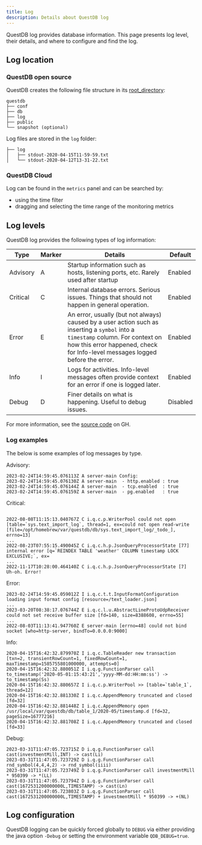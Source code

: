 ```yaml
---
title: Log
description: Details about QuestDB log
---
```


QuestDB log provides database information. This page presents log level, their
details, and where to configure and find the log.

## Log location

### QuestDB open source

QuestDB creates the following file structure in its
[root_directory](/docs/concept/root-directory-structure/):

```filestructure
questdb
├── conf
├── db
├── log
├── public
└── snapshot (optional)
```

Log files are stored in the `log` folder:

```filestructure
├── log
│   ├── stdout-2020-04-15T11-59-59.txt
│   └── stdout-2020-04-12T13-31-22.txt
```

### QuestDB Cloud

Log can be found in the `metrics` panel and can be searched by:

- using the time filter
- dragging and selecting the time range of the monitoring metrics

## Log levels

QuestDB log provides the following types of log information:

| Type     | Marker | Details                                                                                                                                                                                                           | Default  |
| -------- | ------ | ----------------------------------------------------------------------------------------------------------------------------------------------------------------------------------------------------------------- | -------- |
| Advisory | A      | Startup information such as hosts, listening ports, etc. Rarely used after startup                                                                                                                                | Enabled  |
| Critical | C      | Internal database errors. Serious issues. Things that should not happen in general operation.                                                                                                                     | Enabled  |
| Error    | E      | An error, usually (but not always) caused by a user action such as inserting a `symbol` into a `timestamp` column. For context on how this error happened, check for Info-level messages logged before the error. | Enabled  |
| Info     | I      | Logs for activities. Info-level messages often provide context for an error if one is logged later.                                                                                                               | Enabled  |
| Debug    | D      | Finer details on what is happening. Useful to debug issues.                                                                                                                                                       | Disabled |

For more information, see the
[source code](https://github.com/questdb/questdb/blob/master/core/src/main/java/io/questdb/log/LogLevel.java)
on GH.

### Log examples

The below is some examples of log messages by type.

Advisory:

```
2023-02-24T14:59:45.076113Z A server-main Config:
2023-02-24T14:59:45.076130Z A server-main  - http.enabled : true
2023-02-24T14:59:45.076144Z A server-main  - tcp.enabled  : true
2023-02-24T14:59:45.076159Z A server-main  - pg.enabled   : true
```

Critical:

```

2022-08-08T11:15:13.040767Z C i.q.c.p.WriterPool could not open [table=`sys.text_import_log`, thread=1, ex=could not open read-write [file=/opt/homebrew/var/questdb/db/sys.text_import_log/_todo_], errno=13]
...
2022-08-23T07:55:15.490045Z C i.q.c.h.p.JsonQueryProcessorState [77] internal error [q=`REINDEX TABLE 'weather' COLUMN timestamp LOCK EXCLUSIVE;`, ex=
...
2022-11-17T10:28:00.464140Z C i.q.c.h.p.JsonQueryProcessorState [7] Uh-oh. Error!
```

Error:

```
2023-02-24T14:59:45.059012Z I i.q.c.t.t.InputFormatConfiguration loading input format config [resource=/text_loader.json]
...
2023-03-20T08:38:17.076744Z E i.q.c.l.u.AbstractLineProtoUdpReceiver could not set receive buffer size [fd=140, size=8388608, errno=55]
...
2022-08-03T11:13:41.947760Z E server-main [errno=48] could not bind socket [who=http-server, bindTo=0.0.0.0:9000]
```

Info:

```
2020-04-15T16:42:32.879970Z I i.q.c.TableReader new transaction [txn=2, transientRowCount=1, fixedRowCount=1, maxTimestamp=1585755801000000, attempts=0]
2020-04-15T16:42:32.880051Z I i.q.g.FunctionParser call to_timestamp('2020-05-01:15:43:21','yyyy-MM-dd:HH:mm:ss') -> to_timestamp(Ss)
2020-04-15T16:42:32.880657Z I i.q.c.p.WriterPool >> [table=`table_1`, thread=12]
2020-04-15T16:42:32.881330Z I i.q.c.AppendMemory truncated and closed [fd=32]
2020-04-15T16:42:32.881448Z I i.q.c.AppendMemory open /usr/local/var/questdb/db/table_1/2020-05/timestamp.d [fd=32, pageSize=16777216]
2020-04-15T16:42:32.881708Z I i.q.c.AppendMemory truncated and closed [fd=33]
```

Debug:

```
2023-03-31T11:47:05.723715Z D i.q.g.FunctionParser call cast(investmentMill,INT) -> cast(Li)
2023-03-31T11:47:05.723729Z D i.q.g.FunctionParser call rnd_symbol(4,4,4,2) -> rnd_symbol(iiii)
2023-03-31T11:47:05.723749Z D i.q.g.FunctionParser call investmentMill * 950399 -> *(LL)
2023-03-31T11:47:05.723794Z D i.q.g.FunctionParser call cast(1672531200000000L,TIMESTAMP) -> cast(Ln)
2023-03-31T11:47:05.723803Z D i.q.g.FunctionParser call cast(1672531200000000L,TIMESTAMP) + investmentMill * 950399 -> +(NL)
```

## Log configuration

QuestDB logging can be quickly forced globally to `DEBUG` via either providing
the java option `-Debug` or setting the environment variable `QDB_DEBUG=true`.
